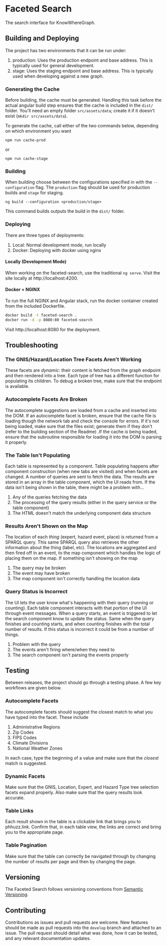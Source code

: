 # Faceted Search
The search interface for KnowWhereGraph.

## Building and Deploying
The project has two environments that it can be run under:

1. production: Uses the production endpoint and base address. This is typically used for general development.
2. stage: Uses the staging endpoint and base address. This is typically used when developing against a new graph.


### Generating the Cache

Before building, the cache must be generated. Handling this task before the actual angular build step ensures that the cache is included in the `dist/` folder. You'll need an empty folder `src/assets/data`; create it if it doesn't exist (`mkdir src/assets/data`).

To generate the cache, call either of the two commands below, depending on which environment you want

`npm run cache-prod`

or

`npm run cache-stage`

### Building

When building choose between the configurations specified in with the `--configuration` flag. The `production` flag should be used for production builds and `stage` for staging.

`ng build --configuration <production/stage>`

This command builds outputs the build in the `dist/` folder.

### Deploying

There are three types of deployments:

1. Local: Normal development mode, run locally
2. Docker: Deploying with docker using nginx

#### Locally (Development Mode)
When working on the faceted-search, use the traditional `ng serve`. Visit the site locally at http://localhost:4200.

#### Docker + NGINX
To run the full NGINX and Angular stack, run the docker container created from the included Dockerfile.

```bash
docker build -t faceted-search .
docker run -d -p 8080:80 faceted-search
```

Visit http://localhost:8080 for the deployment.

## Troubleshooting

### The GNIS/Hazard/Location Tree Facets Aren't Working
These facets are _dynamic_: their content is fetched from the graph endpoint and then rendered into a tree. Each type of tree has a different function for populating its children. To debug a broken tree, make sure that the endpoint is available.

### Autocomplete Facets Are Broken
The autocomplete suggestions are loaded from a cache and inserted into the DOM. If an autocomplete facet is broken, ensure that the cache file is loading though the network tab and check the console for errors. If it's not being loaded, make sure that the files exist; generate them if they don't (refer to the building section of the Readme) .If the cache _is_ being loaded, ensure that the subroutine responsible for loading it into the DOM is parsing it properly.

### The Table Isn't Populating
Each table is represented by a component. Table populating happens after component construction (when new tabs are visited) and when facets are changed. A number of queries are sent to fetch the data. The results are stored in an array in the table component, which the UI reads from. If the data isn't being shown in the table, there might be a problem with...
1. Any of the queries fetching the data
1. The processing of the query results (either in the query service or the table component)
1. The HTML doesn't match the underlying component data structure

### Results Aren't Shown on the Map
The location of each _thing_ (expert, hazard event, place) is returned from a SPARQL query. This same SPARQL query also retrieves the other information about the thing (label, etc). The locations are aggregated and then fired off in an event, to the map component which handles the logic of placing them on the map. If something isn't showing on the map
1. The query may be broken
1. The event may have broken
1. The map component isn't correctly handling the location data

### Query Status is Incorrect
The UI lets the user know what's happening with their query (running or counting). Each table component interacts with that portion of the UI through event messages. When a query starts, an event is triggered to let the search component know to update the status. Same when the query finishes and counting starts, and when counting finishes with the total number of results. If this status is incorrect it could be from a number of things.
1. Problem with the query
1. The events aren't firing where/when they need to
1. The search component isn't parsing the events properly

## Testing
Between releases, the project should go through a testing phase. A few key workflows are given below.

### Autocomplete Facets
The autocomplete facets should suggest the closest match to what you have typed into the facet. These include

1. Administrative Regions
1. Zip Codes
1. FIPS Codes
1. Climate Divisions
1. National Weather Zones

In each case, type the beginning of a value and make sure that the _closest_ match is suggested.

### Dynamic Facets
Make sure that the GNIS, Location, Expert, and Hazard Type tree selection facets expand properly. Also make sure that the query results look accurate.

### Table Links
Each result shown in the table is a clickable link that brings you to phhuzz.link. Confirm that, in each table view, the links are correct and bring you to the appropriate page.

### Table Pagination
Make sure that the table can correctly be navigated through by changing the number of results per page and then by changing the page.

## Versioning
The Faceted Search follows versioning conventions from [Semantic Versioning](https://semver.org/).

## Contributing

Contributions as issues and pull requests are welcome. New features should be made as pull requests into the `develop` branch and attached to an issue. The pull request should detail what was done, how it can be tested, and any relevant documentation updates.
